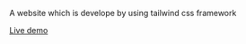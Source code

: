 A website which is develope by using tailwind css framework

[Live demo](https://penguin-shopping-website.netlify.app/)
